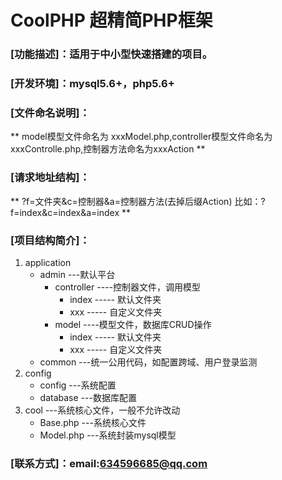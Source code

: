 # CoolPHP 超精简PHP框架
### [功能描述]：适用于中小型快速搭建的项目。
### [开发环境]：mysql5.6+，php5.6+
### [文件命名说明]：
** model模型文件命名为 xxxModel.php,controller模型文件命名为 xxxControlle.php,控制器方法命名为xxxAction **
### [请求地址结构]：
** ?f=文件夹&c=控制器&a=控制器方法(去掉后缀Action) 比如：?f=index&c=index&a=index **
### [项目结构简介]：
1. application 
   * admin   ---默认平台
     * controller  ----控制器文件，调用模型
       * index  ----- 默认文件夹
       * xxx    ----- 自定义文件夹
     * model  ----模型文件，数据库CRUD操作
        * index  ----- 默认文件夹
        * xxx    ----- 自定义文件夹
   * common  ---统一公用代码，如配置跨域、用户登录监测
2. config
   * config   ---系统配置
   * database  ---数据库配置
3. cool ---系统核心文件，一般不允许改动
   * Base.php   ---系统核心文件
   * Model.php  ---系统封装mysql模型
   
### [联系方式]：email:634596685@qq.com 

  
  
